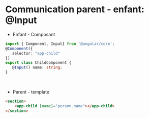 <!-- .slide: class="with-code inconsolata" -->
# Communication parent - enfant: @Input
- Enfant - Composant <br/>

```typescript
import { Component, Input} from '@angular/core';
@Component({
   selector: "app-child"
})
export class ChildComponent {
   @Input() name: string;
}
```
<!-- .element: class="big-code" -->
<br/>

- Parent - template <br/>

```html
<section>
    <app-child [name]="person.name"></app-child>
</section>
```
<!-- .element: class="big-code" -->
